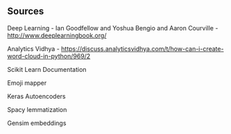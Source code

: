 ## Sources

Deep Learning - Ian Goodfellow and Yoshua Bengio and Aaron Courville - http://www.deeplearningbook.org/

Analytics Vidhya - https://discuss.analyticsvidhya.com/t/how-can-i-create-word-cloud-in-python/969/2

Scikit Learn Documentation

Emoji mapper

Keras Autoencoders

Spacy lemmatization

Gensim embeddings 
